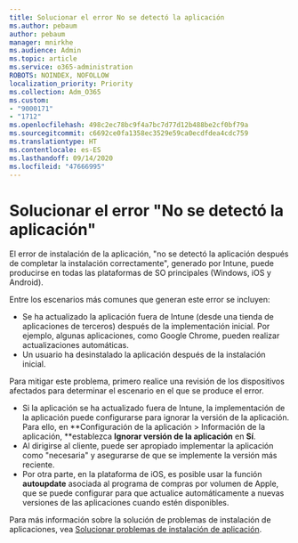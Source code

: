 ```yaml
---
title: Solucionar el error No se detectó la aplicación
ms.author: pebaum
author: pebaum
manager: mnirkhe
ms.audience: Admin
ms.topic: article
ms.service: o365-administration
ROBOTS: NOINDEX, NOFOLLOW
localization_priority: Priority
ms.collection: Adm_O365
ms.custom:
- "9000171"
- "1712"
ms.openlocfilehash: 498c2ec78bc9f4a7bc7d77d12b488be2cf0bf79a
ms.sourcegitcommit: c6692ce0fa1358ec3529e59ca0ecdfdea4cdc759
ms.translationtype: HT
ms.contentlocale: es-ES
ms.lasthandoff: 09/14/2020
ms.locfileid: "47666995"
---
```

# <a name="mitigate-the-application-was-not-detected-error"></a>Solucionar el error "No se detectó la aplicación"

El error de instalación de la aplicación, "no se detectó la aplicación después de completar la instalación correctamente", generado por Intune, puede producirse en todas las plataformas de SO principales (Windows, iOS y Android).

Entre los escenarios más comunes que generan este error se incluyen:

- Se ha actualizado la aplicación fuera de Intune (desde una tienda de aplicaciones de terceros) después de la implementación inicial. Por ejemplo, algunas aplicaciones, como Google Chrome, pueden realizar actualizaciones automáticas.
- Un usuario ha desinstalado la aplicación después de la instalación inicial.

Para mitigar este problema, primero realice una revisión de los dispositivos afectados para determinar el escenario en el que se produce el error.

- Si la aplicación se ha actualizado fuera de Intune, la implementación de la aplicación puede configurarse para ignorar la versión de la aplicación. Para ello, en **Configuración de la aplicación > Información de la aplicación, **establezca **Ignorar versión de la aplicación** en **Sí**.
- Al dirigirse al cliente, puede ser apropiado implementar la aplicación como "necesaria" y asegurarse de que se implemente la versión más reciente.
- Por otra parte, en la plataforma de iOS, es posible usar la función **autoupdate** asociada al programa de compras por volumen de Apple, que se puede configurar para que actualice automáticamente a nuevas versiones de las aplicaciones cuando estén disponibles.

Para más información sobre la solución de problemas de instalación de aplicaciones, vea [Solucionar problemas de instalación de aplicación](https://docs.microsoft.com/intune/troubleshoot-app-install).
